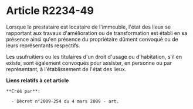 # Article R2234-49

Lorsque le prestataire est locataire de l'immeuble, l'état des lieux se rapportant aux travaux d'amélioration ou de
transformation est établi en sa présence ainsi qu'en présence du propriétaire dûment convoqué ou de leurs représentants
respectifs.

Les usufruitiers ou les titulaires d'un droit d'usage ou d'habitation, s'il en existe, sont également convoqués pour
assister, en personne ou par représentant, à l'établissement de l'état des lieux.

**Liens relatifs à cet article**

	**Créé par**:

	  - Décret n°2009-254 du 4 mars 2009 - art.
